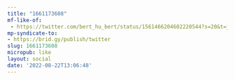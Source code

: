 ```yaml
---
title: "1661173608"
mf-like-of:
 - https://twitter.com/bert_hu_bert/status/1561466204602220544?s=20&t=jAXn5hG-gNmYxKgrDS_gdw
mp-syndicate-to:
- https://brid.gy/publish/twitter
slug: 1661173608
micropub: like
layout: social
date: '2022-08-22T13:06:48'
---
```

